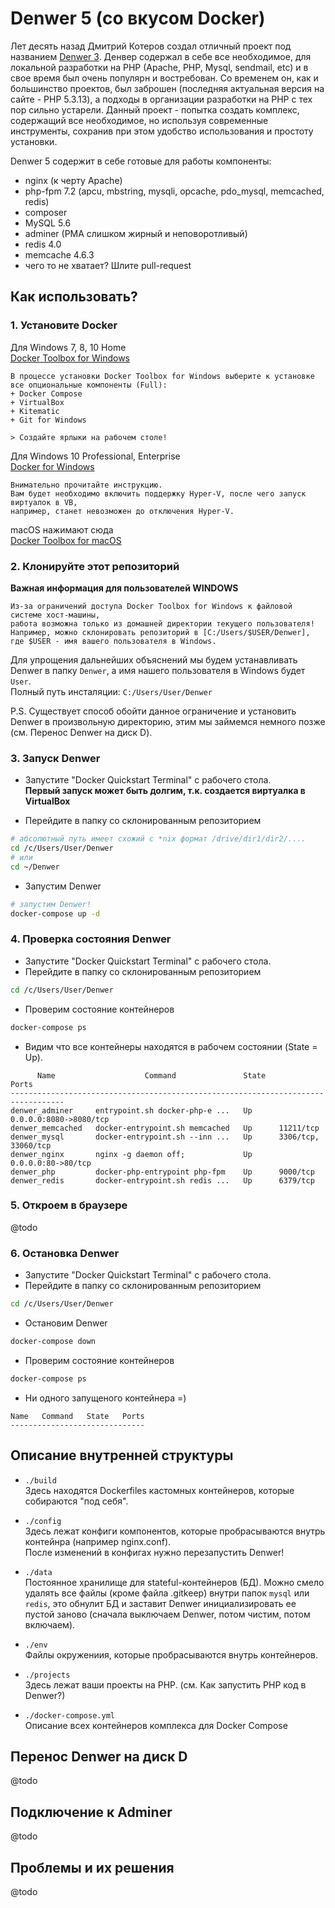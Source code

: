 # Denwer 5 (со вкусом Docker)
Лет десять назад Дмитрий Котеров создал отличный проект под названием [Denwer 3](http://denwer.ru).
Денвер содержал в себе все необходимое, для локальной разработки на PHP (Apache, PHP, Mysql, sendmail, etc) и в свое время был очень популярн и востребован.
Со временем он, как и большинство проектов, был заброшен (последняя актуальная версия на сайте - PHP 5.3.13), а подходы в организации разработки на PHP с тех пор сильно устарели.
Данный проект - попытка создать комплекс, содержащий все необходимое, но используя современные инструменты, сохранив при этом удобство использования и простоту установки.

Denwer 5 содержит в себе готовые для работы компоненты:
- nginx (к черту Apache)
- php-fpm 7.2 (apcu, mbstring, mysqli, opcache, pdo_mysql, memcached, redis)
- composer
- MySQL 5.6
- adminer (PMA слишком жирный и неповоротливый)
- redis 4.0
- memcache 4.6.3
- чего то не хватает? Шлите pull-request


## Как использовать?

### 1. Установите Docker

Для Windows 7, 8, 10 Home  
[Docker Toolbox for Windows](https://docs.docker.com/toolbox/toolbox_install_windows/) 
```text
В процессе установки Docker Toolbox for Windows выберите к установке все опциональные компоненты (Full):
+ Docker Compose
+ VirtualBox
+ Kitematic
+ Git for Windows

> Создайте ярлыки на рабочем столе!
```

Для Windows 10 Professional, Enterprise  
[Docker for Windows](https://docs.docker.com/docker-for-windows/install/#start-docker-for-windows) 
```text
Внимательно прочитайте инструкцию. 
Вам будет необходимо включить поддержку Hyper-V, после чего запуск виртуалок в VB, 
например, станет невозможен до отключения Hyper-V.  
```

macOS нажимают сюда  
[Docker Toolbox for macOS](https://docs.docker.com/toolbox/toolbox_install_mac/)   



### 2. Клонируйте этот репозиторий

**Важная информация для пользователей WINDOWS**  
```text
Из-за ограничений доступа Docker Toolbox for Windows к файловой системе хост-машины, 
работа возможна только из домашней директории текущего пользователя!
Например, можно склонировать репозиторий в [C:/Users/$USER/Denwer], где $USER - имя вашего пользователя в Windows.
```

Для упрощения дальнейших объяснений мы будем устанавливать Denwer в папку `Denwer`, 
а имя нашего пользователя  в Windows будет `User`.  
Полный путь инсталяции: `C:/Users/User/Denwer`

P.S. Существует способ обойти данное ограничение и установить Denwer в произвольную директорию, этим мы займемся немного позже (см. Перенос Denwer на диск D).


### 3. Запуск Denwer
- Запустите "Docker Quickstart Terminal" с рабочего стола.  
**Первый запуск может быть долгим, т.к. создается виртуалка в VirtualBox**

- Перейдите в папку со склонированным репозиторием 
```bash
# абсолютный путь имеет схожий с *nix формат /drive/dir1/dir2/....
cd /c/Users/User/Denwer
# или
cd ~/Denwer
```

- Запустим Denwer
```bash
# запустим Denwer!
docker-compose up -d
```

### 4. Проверка состояния Denwer
- Запустите "Docker Quickstart Terminal" с рабочего стола. 
- Перейдите в папку со склонированным репозиторием
```bash
cd /c/Users/User/Denwer
```
- Проверим состояние контейнеров
```bash
docker-compose ps
```

- Видим что все контейнеры находятся в рабочем состоянии (State = Up).
```text
      Name                    Command               State           Ports
----------------------------------------------------------------------------------
denwer_adminer     entrypoint.sh docker-php-e ...   Up      0.0.0.0:8080->8080/tcp
denwer_memcached   docker-entrypoint.sh memcached   Up      11211/tcp
denwer_mysql       docker-entrypoint.sh --inn ...   Up      3306/tcp, 33060/tcp
denwer_nginx       nginx -g daemon off;             Up      0.0.0.0:80->80/tcp
denwer_php         docker-php-entrypoint php-fpm    Up      9000/tcp
denwer_redis       docker-entrypoint.sh redis ...   Up      6379/tcp
```

### 5. Откроем в браузере 
@todo 


### 6. Остановка Denwer

- Запустите "Docker Quickstart Terminal" с рабочего стола. 
- Перейдите в папку со склонированным репозиторием
```bash
cd /c/Users/User/Denwer
```

- Остановим Denwer
```bash
docker-compose down
```

- Проверим состояние контейнеров
```bash
docker-compose ps
```

- Ни одного запущеного контейнера =)
```text
Name   Command   State   Ports
------------------------------
```


## Описание внутренней структуры
- `./build`  
Здесь находятся Dockerfiles кастомных контейнеров, которые собираются "под себя".

- `./config`  
Здесь лежат конфиги компонентов, которые пробрасываются внутрь контейнра (например nginx.conf).   
После изменений в конфигах нужно перезапустить Denwer!

- `./data`  
Постоянное хранилище для stateful-контейнеров (БД).
Можно смело удалять все файлы (кроме файла .gitkeep) внутри папок `mysql` или `redis`, это обнулит БД и заставит
Denwer инициализировать ее пустой заново (сначала выключаем Denwer, потом чистим, потом включаем).

- `./env`  
Файлы окружениия, которые пробрасываются внутрь контейнеров.

- `./projects`  
Здесь лежат ваши проекты на PHP. (см. Как запустить PHP код в Denwer?)

- `./docker-compose.yml`  
Описание всех контейнеров комплекса для Docker Compose




## Перенос Denwer на диск D
@todo





## Подключение к Adminer
@todo





## Проблемы и их решения
@todo






